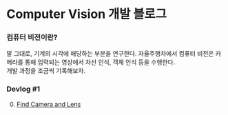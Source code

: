 # Computer Vision 개발 블로그

### 컴퓨터 비전이란?
말 그대로, 기계의 시각에 해당하는 부분을 연구한다. 자율주행차에서 컴퓨터 비전은 카메라를 통해 입력되는 영상에서 차선 인식, 객체 인식 등을 수행한다.<br/>
개발 과정을 조금씩 기록해보자.
### Devlog #1 <br/>
0. [Find Camera and Lens](find_camera_and_lens.md)
